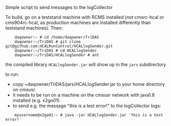 Simple script to send messages to the logCollector 

To build, go on a teststand machine with RCMS installed (_not_ cmsrc-hcal or cms904rc-hcal, as production machines are installed differently than teststand machines). Then:
```
    daqowner:~ # cd /home/daqowner/TriDAS
    daqowner:~/TriDAS # git clone git@github.com:HCALRunControl/HCALlogSender.git
    daqowner:~/TriDAS # cd HCALlogSender
    daqowner:~/TriDAS/HCALlogSender # ant
```
  the compiled library `HCALlogSender.jar` will show up in the `jars` subdirectory
 
  to run:
  * copy ~daqowner/TriDAS/jars/HCALlogSender.jar to your home directory on cmsusr.
  * it needs to be run on a machine on the cmsusr network with java1.8 installed (e.g. x2go01).
  * to send e.g. the message "this is a test error!" to the logCollector logs:
```
    myusername@x2go01:~ # java -jar HCALlogSender.jar 'this is a test error!'
```
